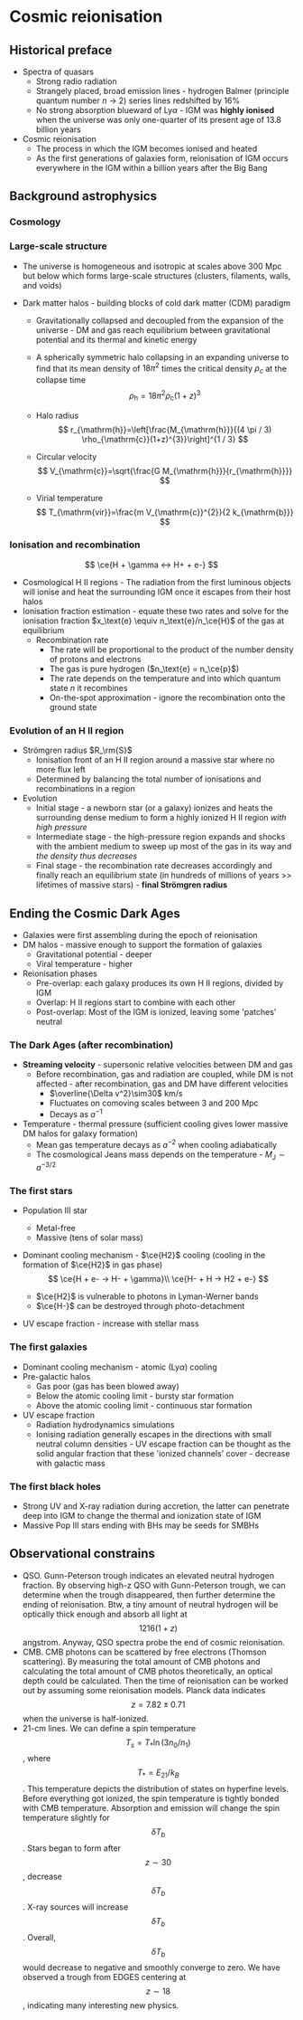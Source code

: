 # Cosmic reionisation

## Historical preface

- Spectra of quasars
  - Strong radio radiation
  - Strangely placed, broad emission lines - hydrogen Balmer (principle quantum number *n* → 2) series lines redshifted by 16%
  - No strong absorption blueward of Ly$\alpha$ - IGM was **highly ionised** when
    the universe was only one-quarter of its present age of 13.8 billion years
- Cosmic reionisation
  - The process in which the IGM becomes ionised and heated
  - As the first generations of galaxies form, reionisation of IGM occurs everywhere in the IGM within a billion years after the Big Bang

## Background astrophysics

### Cosmology

### Large-scale structure

- The universe is homogeneous and isotropic at scales above 300 Mpc
  but below which forms large-scale structures (clusters, filaments, walls, and voids)

- Dark matter halos - building blocks of cold dark matter (CDM) paradigm

  - Gravitationally collapsed and decoupled from the expansion of the universe - DM and gas reach equilibrium between gravitational potential and its thermal and kinetic energy

  - A spherically symmetric halo collapsing in an expanding universe to find that its mean density of $18\pi^2$ times the critical density $ρ_c$ at the collapse time
    $$
    \rho_{\mathrm{h}}=18 \pi^{2} \rho_{\mathrm{c}}(1+z)^{3}
    $$

  - Halo radius
    $$
    r_{\mathrm{h}}=\left[\frac{M_{\mathrm{h}}}{(4 \pi / 3) \rho_{\mathrm{c}}(1+z)^{3}}\right]^{1 / 3}
    $$

  - Circular velocity
    $$
    V_{\mathrm{c}}=\sqrt{\frac{G M_{\mathrm{h}}}{r_{\mathrm{h}}}}
    $$

  - Virial temperature
    $$
    T_{\mathrm{vir}}=\frac{m V_{\mathrm{c}}^{2}}{2 k_{\mathrm{b}}}
    $$

### Ionisation and recombination

$$
\ce{H + \gamma <-> H+ + e-}
$$

- Cosmological H II regions - The radiation from the first luminous objects will ionise and heat the surrounding IGM once it escapes from their host halos
- Ionisation fraction estimation - equate these two rates and solve for the ionisation fraction $x_\text{e} \equiv n_\text{e}/n_\ce{H}$ of the gas at equilibrium
  - Recombination rate
    - The rate will be proportional to the product of the number density of protons and electrons
    - The gas is pure hydrogen ($n_\text{e} = n_\ce{p}$)
    - The rate depends on the temperature and into which quantum state *n* it recombines
    - On-the-spot approximation - ignore the recombination onto the ground state

### Evolution of an H II region

- Strömgren radius $R_\rm{S}$
  - Ionisation front of an H II region around a massive star where no more flux left
  - Determined by balancing the total number of ionisations and recombinations in a region
- Evolution
  - Initial stage - a newborn star (or a galaxy) ionizes and heats the surrounding dense medium to form a highly ionized H II region *with high pressure*
  - Intermediate stage - the high-pressure region expands and shocks with the ambient medium to sweep up most of the gas in its way and *the density thus decreases*
  - Final stage - the recombination rate decreases accordingly and finally reach an equilibrium state (in hundreds of millions of years >> lifetimes of massive stars) - **final Strömgren radius**

## Ending the Cosmic Dark Ages

- Galaxies were first assembling during the epoch of reionisation
- DM halos - massive enough to support the formation of galaxies
  - Gravitational potential - deeper
  - Viral temperature - higher
- Reionisation phases
  - Pre-overlap: each galaxy produces its own H II regions, divided by IGM
  - Overlap: H II regions start to combine with each other
  - Post-overlap: Most of the IGM is ionized, leaving some 'patches' neutral

### The Dark Ages (after recombination)

- **Streaming velocity** - supersonic relative velocities between DM and gas
  - Before recombination, gas and radiation are coupled, while DM is not affected - after recombination, gas and DM have different velocities
    - $\overline{\Delta v^2}\sim30$ km/s
    - Fluctuates on comoving scales between 3 and 200 Mpc
    - Decays as $a^{-1}$
- Temperature - thermal pressure (sufficient cooling gives lower massive DM halos for galaxy formation)
  - Mean gas temperature decays as $a^{-2}$ when cooling adiabatically
  - The cosmological Jeans mass depends on the temperature - $M_\mathrm{J}\sim a^{-3/2}$

### The first stars

- Population III star

  - Metal-free
  - Massive (tens of solar mass)

- Dominant cooling mechanism - $\ce{H2}$ cooling (cooling in the formation of $\ce{H2}$ in gas phase)
  $$
  \ce{H + e- -> H- + \gamma}\\
  \ce{H- + H -> H2 + e-}
  $$

  - $\ce{H2}$ is vulnerable to photons in Lyman-Werner bands
  - $\ce{H-}$ can be destroyed through photo-detachment

- UV escape fraction - increase with stellar mass

### The first galaxies

- Dominant cooling mechanism - atomic (Ly$\alpha$) cooling
- Pre-galactic halos
  - Gas poor (gas has been blowed away)
  - Below the atomic cooling limit - bursty star formation
  - Above the atomic cooling limit - continuous star formation
- UV escape fraction
  - Radiation hydrodynamics simulations
  - Ionising radiation generally escapes in the directions with small neutral column densities - UV escape fraction can be thought as the solid angular fraction that these 'ionized channels' cover - decrease with galactic mass

### The first black holes

- Strong UV and X-ray radiation during accretion, the latter can penetrate deep into IGM to change the thermal and ionization state of IGM
- Massive Pop III stars ending with BHs may be seeds for SMBHs



## Observational constrains

- QSO. Gunn-Peterson trough indicates an elevated neutral hydrogen fraction. By observing high-z QSO with Gunn-Peterson trough, we can determine when the trough disappeared, then further determine the ending of reionisation. Btw, a tiny amount of neutral hydrogen will be optically thick enough and absorb all light at $$1216(1+z)$$ angstrom. Anyway, QSO spectra probe the end of cosmic reionisation.
- CMB. CMB photons can be scattered by free electrons (Thomson scattering). By measuring the total amount of CMB photons and calculating the total amount of CMB photos theoretically, an optical depth could be calculated. Then the time of reionisation can be worked out by assuming some reionisation models. Planck data indicates $$z=7.82\pm0.71$$ when the universe is half-ionized.
- 21-cm lines. We can define a spin temperature $$T_s = T_* \ln(3n_0 / n_1) $$, where $$T_* = E_{21}/k_B$$. This temperature depicts the distribution of states on hyperfine levels. Before everything got ionized, the spin temperature is tightly bonded with CMB temperature. Absorption and emission will change the spin temperature slightly for $$\delta T_b$$. Stars began to form after $$z\sim30$$, decrease $$\delta T_b$$. X-ray sources will increase $$\delta T_b$$. Overall, $$\delta T_b$$ would decrease to negative and smoothly converge to zero. We have observed a trough from EDGES centering at $$z\sim 18$$, indicating many interesting new physics. 